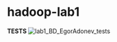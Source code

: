 # hadoop-lab1
<b>TESTS</b>
![lab1_BD_EgorAdonev_tests](https://user-images.githubusercontent.com/90069453/164068360-e8e2aec2-5492-446e-8054-02331dd86df2.PNG)
